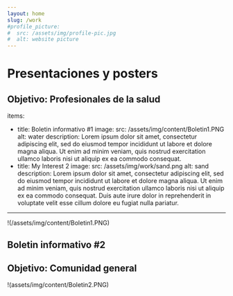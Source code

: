 ```yaml
---
layout: home
slug: /work
#profile_picture:
#  src: /assets/img/profile-pic.jpg
#  alt: website picture
---
```


# Presentaciones y posters

## 
## Objetivo: Profesionales de la salud

items:
  - title: Boletin informativo #1
    image:
      src: /assets/img/content/Boletin1.PNG
      alt: water
    description: Lorem ipsum dolor sit amet, consectetur adipiscing elit, sed do eiusmod tempor incididunt ut labore et dolore magna aliqua. Ut enim ad minim veniam, quis nostrud exercitation ullamco laboris nisi ut aliquip ex ea commodo consequat.
  - title: My Interest 2
    image:
      src: /assets/img/work/sand.png
      alt: sand
    description: Lorem ipsum dolor sit amet, consectetur adipiscing elit, sed do eiusmod tempor incididunt ut labore et dolore magna aliqua. Ut enim ad minim veniam, quis nostrud exercitation ullamco laboris nisi ut aliquip ex ea commodo consequat. Duis aute irure dolor in reprehenderit in voluptate velit esse cillum dolore eu fugiat nulla pariatur.
---


!(/assets/img/content/Boletin1.PNG)


## Boletin informativo #2
## Objetivo: Comunidad general

!(assets/img/content/Boletin2.PNG)